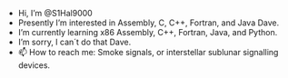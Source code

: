 -  Hi, I’m @S1Hal9000
-  Presently I’m interested in Assembly, C, C++, Fortran, and Java Dave.
-  I’m currently learning x86 Assembly, C++, Fortran, Java, and Python.
-  I’m sorry, I can´t do that Dave.
- 📫 How to reach me: Smoke signals, or interstellar sublunar signalling devices.

<!---
S1Hal9000/S1Hal9000 is a ✨ special ✨ repository because its `README.md` (this file) appears on your GitHub profile.
You can click the Preview link to take a look at your changes.
--->
